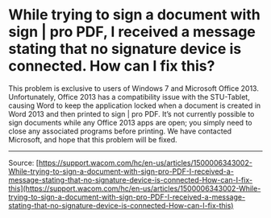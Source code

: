 # While trying to sign a document with sign | pro PDF, I received a message stating that no signature device is connected. How can I fix this?

This problem is exclusive to users of Windows 7 and Microsoft Office 2013. Unfortunately, Office 2013 has a compatibility issue with the STU-Tablet, causing Word to keep the application locked when a document is created in Word 2013 and then printed to sign | pro PDF. It’s not currently possible to sign documents while any Office 2013 apps are open; you simply need to close any associated programs before printing. We have contacted Microsoft, and hope that this problem will be fixed.

---
Source: [https://support.wacom.com/hc/en-us/articles/1500006343002-While-trying-to-sign-a-document-with-sign-pro-PDF-I-received-a-message-stating-that-no-signature-device-is-connected-How-can-I-fix-this](https://support.wacom.com/hc/en-us/articles/1500006343002-While-trying-to-sign-a-document-with-sign-pro-PDF-I-received-a-message-stating-that-no-signature-device-is-connected-How-can-I-fix-this)
